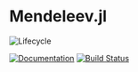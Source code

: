 # Mendeleev.jl


![Lifecycle](https://img.shields.io/badge/lifecycle-maturing-blue.svg)
<!--
![Lifecycle](https://img.shields.io/badge/lifecycle-experimental-orange.svg)
![Lifecycle](https://img.shields.io/badge/lifecycle-stable-green.svg)
![Lifecycle](https://img.shields.io/badge/lifecycle-retired-orange.svg)
![Lifecycle](https://img.shields.io/badge/lifecycle-archived-red.svg)
![Lifecycle](https://img.shields.io/badge/lifecycle-dormant-blue.svg) -->
[![Documentation](https://img.shields.io/badge/docs-stable-blue.svg)](https://Eben60.github.io/Mendeleev.jl)
[![Build Status](https://travis-ci.com/Eben60/Mendeleev.jl.svg?branch=master)](https://travis-ci.com/Eben60/Mendeleev.jl)
<!--
[![codecov.io](http://codecov.io/github/Eben60/Mendeleev.jl/coverage.svg?branch=main](http://codecov.io/github/Eben60/Mendeleev.jl?branch=main)
-->
